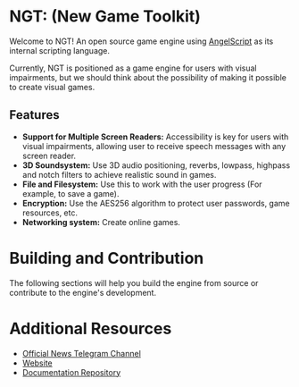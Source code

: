 # NGT: (New Game Toolkit)

Welcome to NGT! An open source game engine using [AngelScript](https://www.angelcode.com/angelscript/) as its internal scripting language.

Currently, NGT is positioned as a game engine for users with visual impairments, but we should think about the possibility of making it possible to create visual games.

## Features

- **Support for Multiple Screen Readers:** Accessibility is key for users with visual impairments, allowing user to receive speech messages with any screen reader.
- **3D Soundsystem:** Use 3D audio positioning, reverbs, lowpass, highpass and notch filters to achieve realistic sound in games.
- **File and Filesystem:** Use this to work with the user progress (For example, to save a game).
- **Encryption:** Use the AES256 algorithm to protect user passwords, game resources, etc.
- **Networking system:** Create online games.


# Building and Contribution

The following sections will help you build the engine from source or contribute to the engine's development.



# Additional Resources

- [Official News Telegram Channel](https://t.me/newgametoolkit)
- [Website](https://ngtcode.dev/)
- [Documentation Repository](https://github.com/m1maker/ngt-docs)
